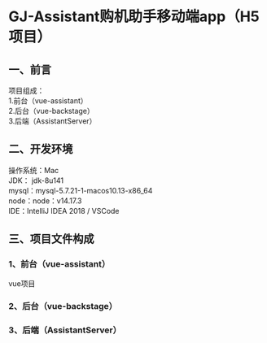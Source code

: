 # GJ-Assistant购机助手移动端app（H5项目）
## 一、前言
项目组成：  
1.前台（vue-assistant）   
2.后台（vue-backstage）   
3.后端（AssistantServer）  
## 二、开发环境
操作系统：Mac  
JDK： jdk-8u141  
mysql：mysql-5.7.21-1-macos10.13-x86_64  
node：node：v14.17.3  
IDE：IntelliJ IDEA 2018 / VSCode  
## 三、项目文件构成
### 1、前台（vue-assistant）   
vue项目
### 2、后台（vue-backstage）   
### 3、后端（AssistantServer）  

